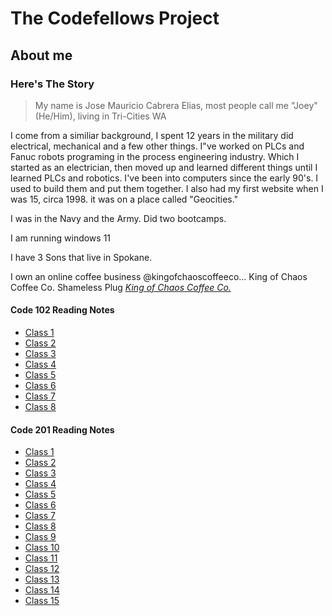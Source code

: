 # The Codefellows Project

## About me

### Here's The Story

>My name is Jose Mauricio Cabrera Elias, most people call me "Joey" (He/Him), living in Tri-Cities WA

I come from a similiar background, I spent 12 years in the military did electrical, mechanical and a few other things. I"ve worked on PLCs and Fanuc robots programing in the process engineering industry. Which I started as an electrician, then moved up and learned different things until I learned PLCs and robotics. I've been into computers since the early 90's. I used to build them and put them together. I also had my first website when I was 15, circa 1998. it was on a place called "Geocities."

I was in the Navy and the Army. Did two bootcamps.

I am running windows 11

I have 3 Sons that live in Spokane.

I own an online coffee business @kingofchaoscoffeeco... King of Chaos Coffee Co. Shameless Plug
*[King of Chaos Coffee Co.](http://www.kingofchaoscoffeeco.com)*

#### Code 102 Reading Notes

* [Class 1](notes1.md)
* [Class 2](notes2.md)
* [Class 3](notes3.md)
* [Class 4](notes4.md)
* [Class 5](notes5.md)
* [Class 6](notes6.md)
* [Class 7](notes7.md)
* [Class 8](notes8.md)

#### Code 201 Reading Notes

* [Class 1](notes21.md)
* [Class 2](notes22.md)
* [Class 3](notes23.md)
* [Class 4](notes24.md)
* [Class 5](notes25.md)
* [Class 6](notes26.md)
* [Class 7](notes27.md)
* [Class 8](notes28.md)
* [Class 9](notes29.md)
* [Class 10](notes210.md)
* [Class 11](notes211.md)
* [Class 12](notes212.md)
* [Class 13](notes213.md)
* [Class 14](notes214.md)
* [Class 15](notes215.md)


